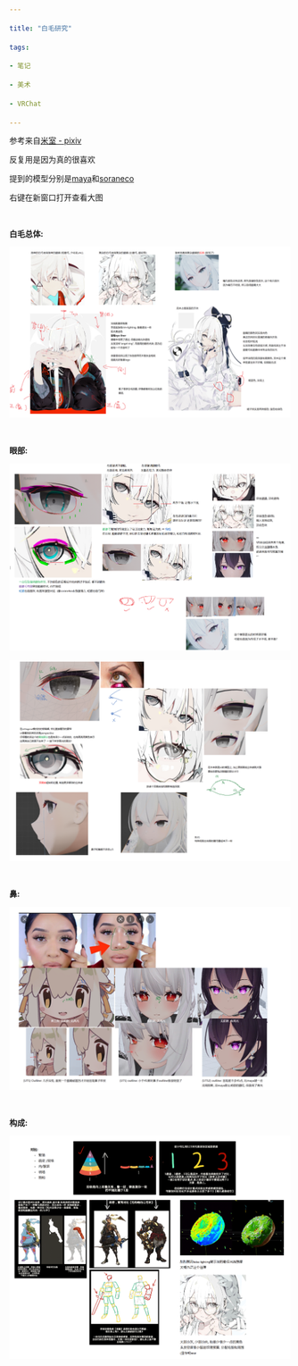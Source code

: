 ```yaml
---

title: "白毛研究"

tags:

- 笔记

- 美术

- VRChat

---
```




参考来自[米室 - pixiv](https://www.pixiv.net/users/10199606) 

反复用是因为真的很喜欢



提到的模型分别是[maya](https://booth.pm/en/items/3390957)和[soraneco](https://booth.pm/en/items/3046011)



右键在新窗口打开查看大图



<br>

**白毛总体:**

![ONENOTE_HofpXQowCp.png](assets/ONENOTE_HofpXQowCp.png)

<br>

**眼部:**

![ONENOTE_E6VeD5BSsG.png](assets/ONENOTE_E6VeD5BSsG.png)



![image20220314032755.png](assets/image20220314032755.png)

<br>

**鼻:**

![image20220313101314.png](assets/image20220313101314.png)

<br>

**构成:**

![ONENOTE_qO4Z1sjLmf.png](assets/ONENOTE_qO4Z1sjLmf.png)
